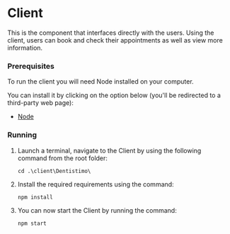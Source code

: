 # Client
 
This is the component that interfaces directly with the users. Using the client, users can book and check their appointments as well as view more information. 

### Prerequisites

To run the client you will need Node installed on your computer.

You can install it by clicking on the option below (you'll be redirected to a third-party web page):
- [Node](https://nodejs.org/en/download/)

### Running

1. Launch a terminal, navigate to the Client by using the following command from the root folder:

    `cd .\client\Dentistimo\`

2. Install the required requirements using the command: 

    `npm install`

3. You can now start the Client by running the command: 

    `npm start`
